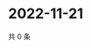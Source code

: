 # 2022-11-21

共 0 条

<!-- BEGIN WEIBO -->
<!-- 最后更新时间 Mon Nov 21 2022 18:00:49 GMT+0800 (China Standard Time) -->

<!-- END WEIBO -->

